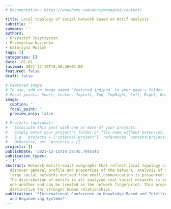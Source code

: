 ```yaml
---
# Documentation: https://wowchemy.com/docs/managing-content/

title: Local topology of social network based on motif analysis
subtitle: ''
summary: ''
authors:
- Krzysztof Juszczyszyn
- Przemysław Kazienko
- Katarzyna Musiał
tags: []
categories: []
date: -01-01
lastmod: 2021-12-15T15:38:46+01:00
featured: false
draft: false

# Featured image
# To use, add an image named `featured.jpg/png` to your page's folder.
# Focal points: Smart, Center, TopLeft, Top, TopRight, Left, Right, BottomLeft, Bottom, BottomRight.
image:
  caption: ''
  focal_point: ''
  preview_only: false

# Projects (optional).
#   Associate this post with one or more of your projects.
#   Simply enter your project's folder or file name without extension.
#   E.g. `projects = ["internal-project"]` references `content/project/deep-learning/index.md`.
#   Otherwise, set `projects = []`.
projects: []
publishDate: '2021-12-15T14:38:45.784514Z'
publication_types:
- '1'
abstract: Network motifs–small subgraphs that reflect local topology can be used to
  discover general profile and properties of the network. Analysis of motifs for the
  large social networks derived from email communication is presented in the paper.
  The distribution of motifs in all analyzed real social networks is very similar
  one another and can be treated as the network fingerprint. This property is most
  distinctive for stronger human relationships.
publication: '*International Conference on Knowledge-Based and Intelligent Information
  and Engineering Systems*'
---
```


